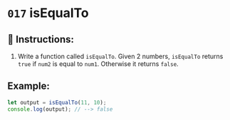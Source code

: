 # `017` isEqualTo

## 📝 Instructions: 

1. Write a function called `isEqualTo`. Given 2 numbers, `isEqualTo` returns `true` if `num2` is equal to `num1`. Otherwise it returns `false`.

## Example:

```Javascript
let output = isEqualTo(11, 10);
console.log(output); // --> false
```